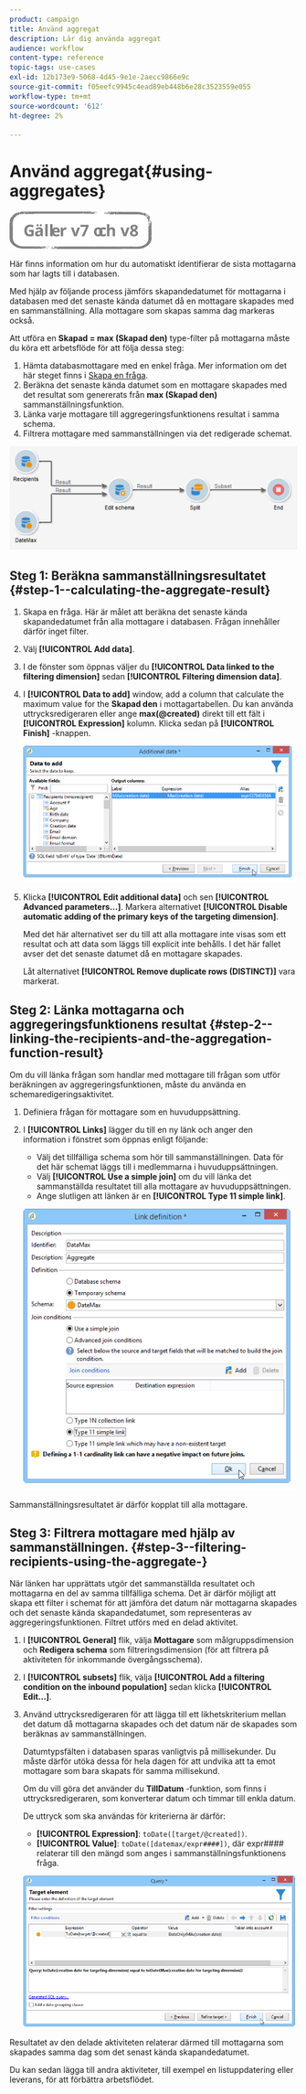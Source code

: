 ```yaml
---
product: campaign
title: Använd aggregat
description: Lär dig använda aggregat
audience: workflow
content-type: reference
topic-tags: use-cases
exl-id: 12b173e9-5068-4d45-9e1e-2aecc9866e9c
source-git-commit: f05eefc9945c4ead89eb448b6e28c3523559e055
workflow-type: tm+mt
source-wordcount: '612'
ht-degree: 2%

---
```


# Använd aggregat{#using-aggregates}

![](../../assets/common.svg)

Här finns information om hur du automatiskt identifierar de sista mottagarna som har lagts till i databasen.

Med hjälp av följande process jämförs skapandedatumet för mottagarna i databasen med det senaste kända datumet då en mottagare skapades med en sammanställning. Alla mottagare som skapas samma dag markeras också.

Att utföra en **Skapad = max (Skapad den)** type-filter på mottagarna måste du köra ett arbetsflöde för att följa dessa steg:

1. Hämta databasmottagare med en enkel fråga. Mer information om det här steget finns i [Skapa en fråga](query.md#creating-a-query).
1. Beräkna det senaste kända datumet som en mottagare skapades med det resultat som genererats från **max (Skapad den)** sammanställningsfunktion.
1. Länka varje mottagare till aggregeringsfunktionens resultat i samma schema.
1. Filtrera mottagare med sammanställningen via det redigerade schemat.

![](assets/datamanagement_usecase_1.png)

## Steg 1: Beräkna sammanställningsresultatet {#step-1--calculating-the-aggregate-result}

1. Skapa en fråga. Här är målet att beräkna det senaste kända skapandedatumet från alla mottagare i databasen. Frågan innehåller därför inget filter.
1. Välj **[!UICONTROL Add data]**.
1. I de fönster som öppnas väljer du **[!UICONTROL Data linked to the filtering dimension]** sedan **[!UICONTROL Filtering dimension data]**.
1. I **[!UICONTROL Data to add]** window, add a column that calculate the maximum value for the **Skapad den** i mottagartabellen. Du kan använda uttrycksredigeraren eller ange **max(@created)** direkt till ett fält i **[!UICONTROL Expression]** kolumn. Klicka sedan på **[!UICONTROL Finish]** -knappen.

   ![](assets/datamanagement_usecase_2.png)

1. Klicka **[!UICONTROL Edit additional data]** och sen **[!UICONTROL Advanced parameters...]**. Markera alternativet **[!UICONTROL Disable automatic adding of the primary keys of the targeting dimension]**.

   Med det här alternativet ser du till att alla mottagare inte visas som ett resultat och att data som läggs till explicit inte behålls. I det här fallet avser det det senaste datumet då en mottagare skapades.

   Låt alternativet **[!UICONTROL Remove duplicate rows (DISTINCT)]** vara markerat.

## Steg 2: Länka mottagarna och aggregeringsfunktionens resultat {#step-2--linking-the-recipients-and-the-aggregation-function-result}

Om du vill länka frågan som handlar med mottagare till frågan som utför beräkningen av aggregeringsfunktionen, måste du använda en schemaredigeringsaktivitet.

1. Definiera frågan för mottagare som en huvuduppsättning.
1. I **[!UICONTROL Links]** lägger du till en ny länk och anger den information i fönstret som öppnas enligt följande:

   * Välj det tillfälliga schema som hör till sammanställningen. Data för det här schemat läggs till i medlemmarna i huvuduppsättningen.
   * Välj **[!UICONTROL Use a simple join]** om du vill länka det sammanställda resultatet till alla mottagare av huvuduppsättningen.
   * Ange slutligen att länken är en **[!UICONTROL Type 11 simple link]**.

   ![](assets/datamanagement_usecase_3.png)

Sammanställningsresultatet är därför kopplat till alla mottagare.

## Steg 3: Filtrera mottagare med hjälp av sammanställningen. {#step-3--filtering-recipients-using-the-aggregate-}

När länken har upprättats utgör det sammanställda resultatet och mottagarna en del av samma tillfälliga schema. Det är därför möjligt att skapa ett filter i schemat för att jämföra det datum när mottagarna skapades och det senaste kända skapandedatumet, som representeras av aggregeringsfunktionen. Filtret utförs med en delad aktivitet.

1. I **[!UICONTROL General]** flik, välja **Mottagare** som målgruppsdimension och **Redigera schema** som filtreringsdimension (för att filtrera på aktiviteten för inkommande övergångsschema).
1. I **[!UICONTROL subsets]** flik, välja **[!UICONTROL Add a filtering condition on the inbound population]** sedan klicka **[!UICONTROL Edit...]**.
1. Använd uttrycksredigeraren för att lägga till ett likhetskriterium mellan det datum då mottagarna skapades och det datum när de skapades som beräknas av sammanställningen.

   Datumtypsfälten i databasen sparas vanligtvis på millisekunder. Du måste därför utöka dessa för hela dagen för att undvika att ta emot mottagare som bara skapats för samma millisekund.

   Om du vill göra det använder du **TillDatum** -funktion, som finns i uttrycksredigeraren, som konverterar datum och timmar till enkla datum.

   De uttryck som ska användas för kriterierna är därför:

   * **[!UICONTROL Expression]**: `toDate([target/@created])`.
   * **[!UICONTROL Value]**: `toDate([datemax/expr####])`, där expr#### relaterar till den mängd som anges i sammanställningsfunktionens fråga.

   ![](assets/datamanagement_usecase_4.png)

Resultatet av den delade aktiviteten relaterar därmed till mottagarna som skapades samma dag som det senast kända skapandedatumet.

Du kan sedan lägga till andra aktiviteter, till exempel en listuppdatering eller leverans, för att förbättra arbetsflödet.
